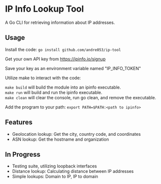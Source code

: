 # IP Info Lookup Tool

A Go CLI for retrieving information about IP addresses.

## Usage

Install the code:
`go install github.com/andre053/ip-tool`

Get your own API key from https://ipinfo.io/signup

Save your key as an environment variable named "IP_INFO_TOKEN"

Utilize make to interact with the code:

`make build` will build the module into an ipinfo executable.  
`make run` will build and run the ipinfo executable.  
`make clean` will clear the console, run go clean, and remove the executable.  

Add the program to your path:   `export PATH=$PATH:<path to ipinfo>`  

## Features

- Geolocation lookup: Get the city, country code, and coordinates
- ASN lookup: Get the hostname and organization


## In Progress

- Testing suite, utilizing loopback interfaces
- Distance lookup: Calculating distance between IP addresses
- Simple lookups: Domain to IP, IP to domain